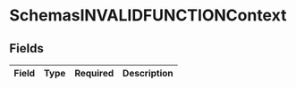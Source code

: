 # SchemasINVALIDFUNCTIONContext


## Fields

| Field       | Type        | Required    | Description |
| ----------- | ----------- | ----------- | ----------- |
